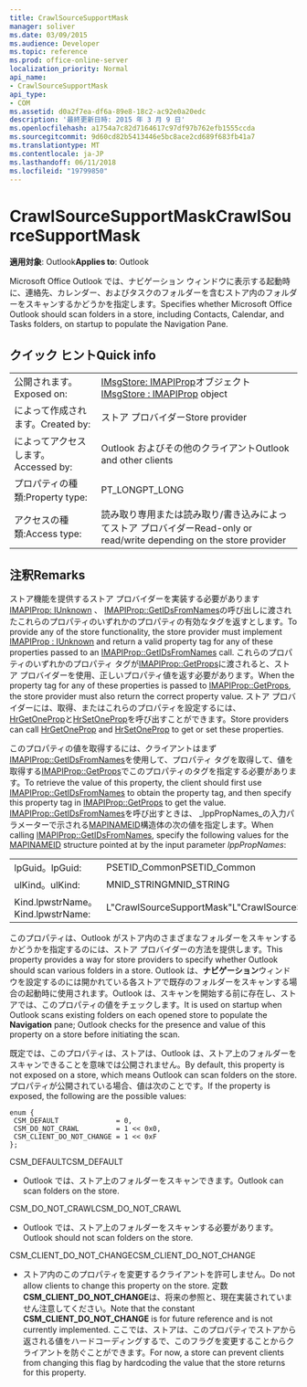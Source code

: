```yaml
---
title: CrawlSourceSupportMask
manager: soliver
ms.date: 03/09/2015
ms.audience: Developer
ms.topic: reference
ms.prod: office-online-server
localization_priority: Normal
api_name:
- CrawlSourceSupportMask
api_type:
- COM
ms.assetid: d0a2f7ea-df6a-89e8-18c2-ac92e0a20edc
description: '最終更新日時: 2015 年 3 月 9 日'
ms.openlocfilehash: a1754a7c82d7164617c97df97b762efb1555ccda
ms.sourcegitcommit: 9d60cd82b5413446e5bc8ace2cd689f683fb41a7
ms.translationtype: MT
ms.contentlocale: ja-JP
ms.lasthandoff: 06/11/2018
ms.locfileid: "19799850"
---
```

# <a name="crawlsourcesupportmask"></a><span data-ttu-id="27dc0-103">CrawlSourceSupportMask</span><span class="sxs-lookup"><span data-stu-id="27dc0-103">CrawlSourceSupportMask</span></span>

  
  
<span data-ttu-id="27dc0-104">**適用対象**: Outlook</span><span class="sxs-lookup"><span data-stu-id="27dc0-104">**Applies to**: Outlook</span></span> 
  
<span data-ttu-id="27dc0-105">Microsoft Office Outlook では、ナビゲーション ウィンドウに表示する起動時に、連絡先、カレンダー、およびタスクのフォルダーを含むストア内のフォルダーをスキャンするかどうかを指定します。</span><span class="sxs-lookup"><span data-stu-id="27dc0-105">Specifies whether Microsoft Office Outlook should scan folders in a store, including Contacts, Calendar, and Tasks folders, on startup to populate the Navigation Pane.</span></span>
  
## <a name="quick-info"></a><span data-ttu-id="27dc0-106">クイック ヒント</span><span class="sxs-lookup"><span data-stu-id="27dc0-106">Quick info</span></span>

|||
|:-----|:-----|
|<span data-ttu-id="27dc0-107">公開されます。</span><span class="sxs-lookup"><span data-stu-id="27dc0-107">Exposed on:</span></span>  <br/> |<span data-ttu-id="27dc0-108">[IMsgStore: IMAPIProp](imsgstoreimapiprop.md)オブジェクト</span><span class="sxs-lookup"><span data-stu-id="27dc0-108">[IMsgStore : IMAPIProp](imsgstoreimapiprop.md) object</span></span>  <br/> |
|<span data-ttu-id="27dc0-109">によって作成されます。</span><span class="sxs-lookup"><span data-stu-id="27dc0-109">Created by:</span></span>  <br/> |<span data-ttu-id="27dc0-110">ストア プロバイダー</span><span class="sxs-lookup"><span data-stu-id="27dc0-110">Store provider</span></span>  <br/> |
|<span data-ttu-id="27dc0-111">によってアクセスします。</span><span class="sxs-lookup"><span data-stu-id="27dc0-111">Accessed by:</span></span>  <br/> |<span data-ttu-id="27dc0-112">Outlook およびその他のクライアント</span><span class="sxs-lookup"><span data-stu-id="27dc0-112">Outlook and other clients</span></span>  <br/> |
|<span data-ttu-id="27dc0-113">プロパティの種類:</span><span class="sxs-lookup"><span data-stu-id="27dc0-113">Property type:</span></span>  <br/> |<span data-ttu-id="27dc0-114">PT_LONG</span><span class="sxs-lookup"><span data-stu-id="27dc0-114">PT_LONG</span></span>  <br/> |
|<span data-ttu-id="27dc0-115">アクセスの種類:</span><span class="sxs-lookup"><span data-stu-id="27dc0-115">Access type:</span></span>  <br/> |<span data-ttu-id="27dc0-116">読み取り専用または読み取り/書き込みによってストア プロバイダー</span><span class="sxs-lookup"><span data-stu-id="27dc0-116">Read-only or read/write depending on the store provider</span></span>  <br/> |
   
## <a name="remarks"></a><span data-ttu-id="27dc0-117">注釈</span><span class="sxs-lookup"><span data-stu-id="27dc0-117">Remarks</span></span>

<span data-ttu-id="27dc0-118">ストア機能を提供するストア プロバイダーを実装する必要があります[IMAPIProp: IUnknown](imapipropiunknown.md) 、 [IMAPIProp::GetIDsFromNames](imapiprop-getidsfromnames.md)の呼び出しに渡されたこれらのプロパティのいずれかのプロパティの有効なタグを返すとします。</span><span class="sxs-lookup"><span data-stu-id="27dc0-118">To provide any of the store functionality, the store provider must implement [IMAPIProp : IUnknown](imapipropiunknown.md) and return a valid property tag for any of these properties passed to an [IMAPIProp::GetIDsFromNames](imapiprop-getidsfromnames.md) call.</span></span> <span data-ttu-id="27dc0-119">これらのプロパティのいずれかのプロパティ タグが[IMAPIProp::GetProps](imapiprop-getprops.md)に渡されると、ストア プロバイダーを使用、正しいプロパティ値を返す必要があります。</span><span class="sxs-lookup"><span data-stu-id="27dc0-119">When the property tag for any of these properties is passed to [IMAPIProp::GetProps](imapiprop-getprops.md), the store provider must also return the correct property value.</span></span> <span data-ttu-id="27dc0-120">ストア プロバイダーには、取得、またはこれらのプロパティを設定するには、 [HrGetOneProp](hrgetoneprop.md)と[HrSetOneProp](hrsetoneprop.md)を呼び出すことができます。</span><span class="sxs-lookup"><span data-stu-id="27dc0-120">Store providers can call [HrGetOneProp](hrgetoneprop.md) and [HrSetOneProp](hrsetoneprop.md) to get or set these properties.</span></span> 
  
<span data-ttu-id="27dc0-121">このプロパティの値を取得するには、クライアントはまず[IMAPIProp::GetIDsFromNames](imapiprop-getidsfromnames.md)を使用して、プロパティ タグを取得して、値を取得する[IMAPIProp::GetProps](imapiprop-getprops.md)でこのプロパティのタグを指定する必要があります。</span><span class="sxs-lookup"><span data-stu-id="27dc0-121">To retrieve the value of this property, the client should first use [IMAPIProp::GetIDsFromNames](imapiprop-getidsfromnames.md) to obtain the property tag, and then specify this property tag in [IMAPIProp::GetProps](imapiprop-getprops.md) to get the value.</span></span> <span data-ttu-id="27dc0-122">[IMAPIProp::GetIDsFromNames](imapiprop-getidsfromnames.md)を呼び出すときは、 _lppPropNames_の入力パラメーターで示される[MAPINAMEID](mapinameid.md)構造体の次の値を指定します。</span><span class="sxs-lookup"><span data-stu-id="27dc0-122">When calling [IMAPIProp::GetIDsFromNames](imapiprop-getidsfromnames.md), specify the following values for the [MAPINAMEID](mapinameid.md) structure pointed at by the input parameter  _lppPropNames_:</span></span>
  
|||
|:-----|:-----|
|<span data-ttu-id="27dc0-123">lpGuid。</span><span class="sxs-lookup"><span data-stu-id="27dc0-123">lpGuid:</span></span>  <br/> |<span data-ttu-id="27dc0-124">PSETID_Common</span><span class="sxs-lookup"><span data-stu-id="27dc0-124">PSETID_Common</span></span>  <br/> |
|<span data-ttu-id="27dc0-125">ulKind。</span><span class="sxs-lookup"><span data-stu-id="27dc0-125">ulKind:</span></span>  <br/> |<span data-ttu-id="27dc0-126">MNID_STRING</span><span class="sxs-lookup"><span data-stu-id="27dc0-126">MNID_STRING</span></span>  <br/> |
|<span data-ttu-id="27dc0-127">Kind.lpwstrName。</span><span class="sxs-lookup"><span data-stu-id="27dc0-127">Kind.lpwstrName:</span></span>  <br/> |<span data-ttu-id="27dc0-128">L"CrawlSourceSupportMask"</span><span class="sxs-lookup"><span data-stu-id="27dc0-128">L"CrawlSourceSupportMask"</span></span>  <br/> |
   
<span data-ttu-id="27dc0-129">このプロパティは、Outlook がストア内のさまざまなフォルダーをスキャンするかどうかを指定するのには、ストア プロバイダーの方法を提供します。</span><span class="sxs-lookup"><span data-stu-id="27dc0-129">This property provides a way for store providers to specify whether Outlook should scan various folders in a store.</span></span> <span data-ttu-id="27dc0-130">Outlook は、**ナビゲーション**ウィンドウを設定するのには開かれている各ストアで既存のフォルダーをスキャンする場合の起動時に使用されます。Outlook は、スキャンを開始する前に存在し、ストアでは、このプロパティの値をチェックします。</span><span class="sxs-lookup"><span data-stu-id="27dc0-130">It is used on startup when Outlook scans existing folders on each opened store to populate the **Navigation** pane; Outlook checks for the presence and value of this property on a store before initiating the scan.</span></span> 
  
<span data-ttu-id="27dc0-131">既定では、このプロパティは、ストアは、Outlook は、ストア上のフォルダーをスキャンできることを意味では公開されません。</span><span class="sxs-lookup"><span data-stu-id="27dc0-131">By default, this property is not exposed on a store, which means Outlook can scan folders on the store.</span></span> <span data-ttu-id="27dc0-132">プロパティが公開されている場合、値は次のことです。</span><span class="sxs-lookup"><span data-stu-id="27dc0-132">If the property is exposed, the following are the possible values:</span></span>
  
```
enum { 
 CSM_DEFAULT              = 0, 
 CSM_DO_NOT_CRAWL         = 1 << 0x0, 
 CSM_CLIENT_DO_NOT_CHANGE = 1 << 0xF 
};
```

<span data-ttu-id="27dc0-133">CSM_DEFAULT</span><span class="sxs-lookup"><span data-stu-id="27dc0-133">CSM_DEFAULT</span></span>
  
- <span data-ttu-id="27dc0-134">Outlook では、ストア上のフォルダーをスキャンできます。</span><span class="sxs-lookup"><span data-stu-id="27dc0-134">Outlook can scan folders on the store.</span></span>
    
<span data-ttu-id="27dc0-135">CSM_DO_NOT_CRAWL</span><span class="sxs-lookup"><span data-stu-id="27dc0-135">CSM_DO_NOT_CRAWL</span></span>
  
- <span data-ttu-id="27dc0-136">Outlook では、ストア上のフォルダーをスキャンする必要があります。</span><span class="sxs-lookup"><span data-stu-id="27dc0-136">Outlook should not scan folders on the store.</span></span>
    
<span data-ttu-id="27dc0-137">CSM_CLIENT_DO_NOT_CHANGE</span><span class="sxs-lookup"><span data-stu-id="27dc0-137">CSM_CLIENT_DO_NOT_CHANGE</span></span>
  
- <span data-ttu-id="27dc0-138">ストア内のこのプロパティを変更するクライアントを許可しません。</span><span class="sxs-lookup"><span data-stu-id="27dc0-138">Do not allow clients to change this property on the store.</span></span> <span data-ttu-id="27dc0-139">定数**CSM_CLIENT_DO_NOT_CHANGE**は、将来の参照と、現在実装されていません注意してください。</span><span class="sxs-lookup"><span data-stu-id="27dc0-139">Note that the constant **CSM_CLIENT_DO_NOT_CHANGE** is for future reference and is not currently implemented.</span></span> <span data-ttu-id="27dc0-140">ここでは、ストアは、このプロパティでストアから返される値をハードコーディングするで、このフラグを変更することからクライアントを防ぐことができます。</span><span class="sxs-lookup"><span data-stu-id="27dc0-140">For now, a store can prevent clients from changing this flag by hardcoding the value that the store returns for this property.</span></span> 
    

